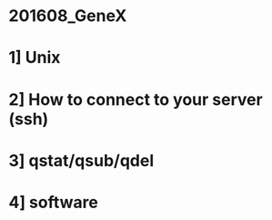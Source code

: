 # 201608_GeneX


# 1] Unix

# 2] How to connect to your server (ssh)

# 3] qstat/qsub/qdel

# 4] software

